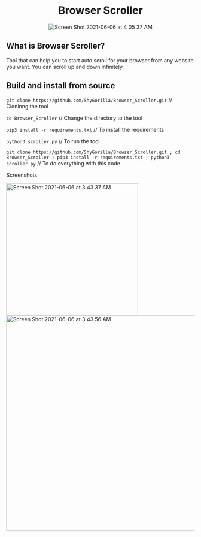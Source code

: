 <h1 align="center">
Browser Scroller
</h1>

<p width="300" align="center"><img src="https://user-images.githubusercontent.com/73632576/120908564-81271a80-c67c-11eb-8562-fd1eec359f84.png" alt="Screen Shot 2021-06-06 at 4 05 37 AM"></p>

## What is Browser Scroller?
Tool that can help you to start auto scroll for your browser from any website you want. You can scroll up and down infinitely.

## Build and install from source
`git clone https://github.com/ShyGorilla/Browser_Scroller.git` // Cloninng the tool

`cd Browser_Scroller` // Change the directory to the tool

`pip3 install -r requirements.txt` // To install the requirements

`python3 scroller.py` // To run the tool

`git clone https://github.com/ShyGorilla/Browser_Scroller.git ; cd Browser_Scroller ; pip3 install -r requirements.txt ; python3 scroller.py` // To do everything with this code.

Screenshots

<img width="352" alt="Screen Shot 2021-06-06 at 3 43 37 AM" src="https://user-images.githubusercontent.com/73632576/120908313-fba26b00-c679-11eb-875e-5e0a355885f5.png">

<img width="576" alt="Screen Shot 2021-06-06 at 3 43 56 AM" src="https://user-images.githubusercontent.com/73632576/120908316-01984c00-c67a-11eb-91dc-4419a3acdca6.png">

